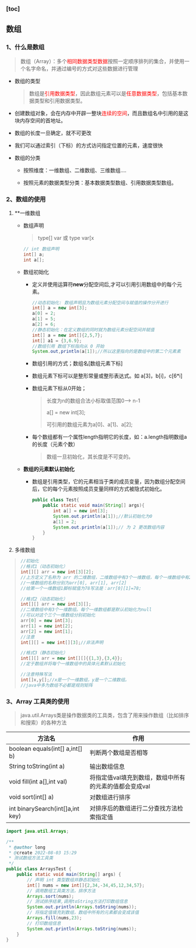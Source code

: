### [toc]

## 数组

### 1、什么是数组

> 数组（Array）：多个<font color='red'>相同数据类型数据</font>按照一定顺序排列的集合，并使用一个名字命名，并通过编号的方式对这些数据进行管理

* 数组的类型
  
  > 数组是<font color='red'>引用数据类型</font>，因此数组元素可以是<font color='red'>任意数据类型</font>，包括基本数据类型和引用数据类型。

* 创建数组对象，会在内存中开辟一整块<font color='red'>连续的空间</font>，而且数组名中引用的是这块内存空间的首地址。

* 数组的长度一旦确定，就不可更改

* 我们可以通过索引（下标）的方式访问指定位置的元素，速度很快

* 数组的分类
  
  * 按照维度：一维数组、二维数组、三维数组....
  
  * 按照元素的数据类型分类：基本数据类型数组、引用数据类型数组。

### 2、数组的使用

1. **一维数组
   
   * 数组声明
     
     > type[] var 或 type var[x
     
     ```java
     // int 数组声明
     int[] a;
     int a[];
     ```
   
   * 数组初始化
     
     - 定义并使用运算符**new**分配空间后,才可以引用引用数组中的每个元素。
       
       ```java
       //动态初始化: 数组声明且为数组元素分配空间与赋值的操作分开进行
       int[] a = new int[3];
       a[0] = 2;
       a[1] = 5;
       a[2] = 6;
       //静态初始化：在定义数组的同时就为数组元素分配空间并赋值
       int[] a = new int[]{2,5,7};
       int[] a1 = {3,6.9};
       //数组引用 数组下标指向从 0 开始
       System.out,println(a[1]);//所以这里指向的是数组中的第二个元素素
       ```
     * 数组引用的方式；数组名[数组元素下标]
     
     * 数组元素下标可以是整形常量或整形表达式。如 a[3]，b[i]，c[6*i]
     
     * 数组元素下标从0开始；
       
       > 长度为n的数组合法小标取值范围0——> n-1
       > 
       > a[] = new int[3];
       > 
       > 可引用的数组元素为a[0]、a[1]、a[2];
     
     * 每个数组都有一个属性length指明它的长度，如：a.length指明数组a的长度（元素个数）
       
       > 数组一旦初始化，其长度是不可变的。
   
   * **数组的元素默认初始化**
     
     * 数组是引用类型，它的元素相当于类的成员变量，因为数组分配空间后，它的每个元素按照成员变量同样的方式被隐式初始化。
       
       ```java
       public class Test{
           public static void main(String[] args){
               int a[] = new int[3];
               System.out.println(a[1]);//默认初始化为0
               a[1] = 2;
               System.out.println(a[1]);// 为 2 更改数组内容
           }
       }
       ```

2. 多维数组

> ```java
> //初始化
> //格式1（动态初始化）
> int[][] arr = new int[3][2];
> //上方定义了名称为 arr 的二维数组，二维数组中有3个一维数组，每个一维数组中有2个元素
> //一维数组的名称分别为arr[0], arr[1], arr[2]
> //给第一个一维数组1脚标赋值为78写法是：arr[0][1]=78;
> 
> //格式2（动态初始化）
> int[][] arr = new int[3][];
> //二维数组中有3个一维数组。每个一维数组都是默认初始化为null
> //可以对这个三个一维数组分别初始化
> arr[0] = new int[3];
> arr[1] = new int[2];
> arr[2] = new int[1];
> //注意
> int[][] = new int[][3];//非法声明
> 
> //格式3（静态初始化）
> int[][] arr = new int[][]{{1,3},{3,4}};
> //定于数组并将每个一维数组中的具体元素默认初始化
> 
> //注意特殊写法
> int[]x,y[];//x是一个一维数组，y是一个二维数组。
> //java中多为数组不必都是规则矩阵
> ```

### 3、Array 工具类的使用

> java.util.Arrays类是操作数据类的工具类，包含了用来操作数组（比如排序和搜索）的各种方法

| 方法名                              | 作用                             |
| -------------------------------- | ------------------------------ |
| boolean equals(int[] a,int[] b)  | 判断两个数组是否相等                     |
| String toString(int a)           | 输出数组信息                         |
| void fill(int a[],int val)       | 将指定值val填充到数组，数组中所有的元素的值都会变成val |
| void sort(int[] a)               | 对数组进行排序                        |
| int binarySearch(int[]a,int key) | 对排序后的数组进行二分查找方法检索指定值           |

```java
import java.util.Arrays;

/**
 * @author long
 * @create 2022-08-03 15:29
 * 测试数组方法工具类
 */
public class ArraysTest {
    public static void main(String[] args) {
        // 声明 int 类型数组并静态初始化
        int[] nums = new int[]{2,34,-34,45,12,34,57};
        // 调用数组工具类方法，排序方法
        Arrays.sort(nums);
        // 测试排序结果,调用toString方法打印数组信息
        System.out.println(Arrays.toString(nums));
        // 将指定值填充到数组，数组中所有的元素都会变成该值
        Arrays.fill(nums,23);
        // 打印数组信息
        System.out.println(Arrays.toString(nums));
    }
}
```